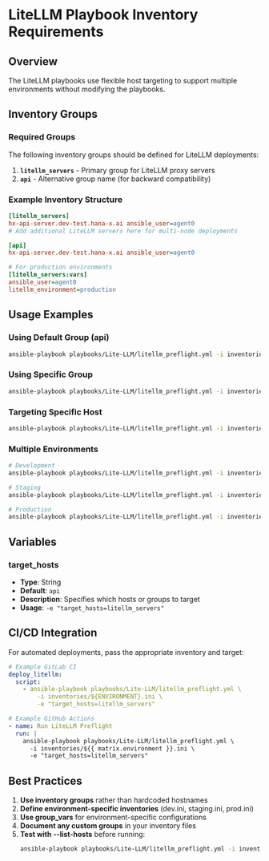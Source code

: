 # LiteLLM Playbook Inventory Requirements

## Overview
The LiteLLM playbooks use flexible host targeting to support multiple environments without modifying the playbooks.

## Inventory Groups

### Required Groups
The following inventory groups should be defined for LiteLLM deployments:

1. **`litellm_servers`** - Primary group for LiteLLM proxy servers
2. **`api`** - Alternative group name (for backward compatibility)

### Example Inventory Structure
```ini
[litellm_servers]
hx-api-server.dev-test.hana-x.ai ansible_user=agent0
# Add additional LiteLLM servers here for multi-node deployments

[api]
hx-api-server.dev-test.hana-x.ai ansible_user=agent0

# For production environments
[litellm_servers:vars]
ansible_user=agent0
litellm_environment=production
```

## Usage Examples

### Using Default Group (api)
```bash
ansible-playbook playbooks/Lite-LLM/litellm_preflight.yml -i inventories/dev.ini
```

### Using Specific Group
```bash
ansible-playbook playbooks/Lite-LLM/litellm_preflight.yml -i inventories/dev.ini -e "target_hosts=litellm_servers"
```

### Targeting Specific Host
```bash
ansible-playbook playbooks/Lite-LLM/litellm_preflight.yml -i inventories/dev.ini -e "target_hosts=hx-api-server.dev-test.hana-x.ai"
```

### Multiple Environments
```bash
# Development
ansible-playbook playbooks/Lite-LLM/litellm_preflight.yml -i inventories/dev.ini

# Staging
ansible-playbook playbooks/Lite-LLM/litellm_preflight.yml -i inventories/staging.ini

# Production
ansible-playbook playbooks/Lite-LLM/litellm_preflight.yml -i inventories/prod.ini
```

## Variables

### target_hosts
- **Type**: String
- **Default**: `api`
- **Description**: Specifies which hosts or groups to target
- **Usage**: `-e "target_hosts=litellm_servers"`

## CI/CD Integration

For automated deployments, pass the appropriate inventory and target:

```yaml
# Example GitLab CI
deploy_litellm:
  script:
    - ansible-playbook playbooks/Lite-LLM/litellm_preflight.yml \
        -i inventories/${ENVIRONMENT}.ini \
        -e "target_hosts=litellm_servers"
```

```yaml
# Example GitHub Actions
- name: Run LiteLLM Preflight
  run: |
    ansible-playbook playbooks/Lite-LLM/litellm_preflight.yml \
      -i inventories/${{ matrix.environment }}.ini \
      -e "target_hosts=litellm_servers"
```

## Best Practices

1. **Use inventory groups** rather than hardcoded hostnames
2. **Define environment-specific inventories** (dev.ini, staging.ini, prod.ini)
3. **Use group_vars** for environment-specific configurations
4. **Document any custom groups** in your inventory files
5. **Test with --list-hosts** before running:
   ```bash
   ansible-playbook playbooks/Lite-LLM/litellm_preflight.yml -i inventories/dev.ini --list-hosts
   ```